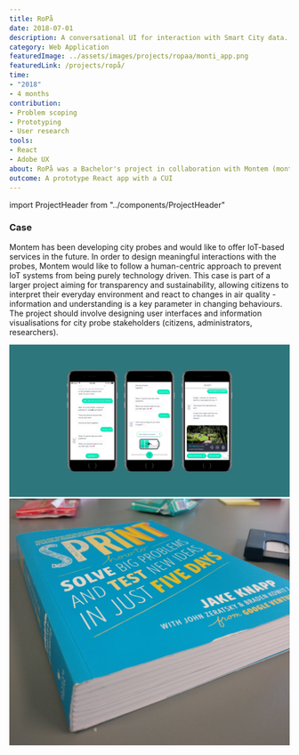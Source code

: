 ```yaml
---
title: RoPå
date: 2018-07-01
description: A conversational UI for interaction with Smart City data.
category: Web Application
featuredImage: ../assets/images/projects/ropaa/monti_app.png
featuredLink: /projects/ropå/
time: 
- "2018"
- 4 months
contribution: 
- Problem scoping
- Prototyping
- User research
tools: 
- React
- Adobe UX
about: RoPå was a Bachelor's project in collaboration with Montem (montem.io). In this project we proposed a solution for increasing awareness of the city environment through interaction with data collected from Montem's Smart City probe network.
outcome: A prototype React app with a CUI
---
```

import ProjectHeader from "../components/ProjectHeader"

<ProjectHeader project={props.pageContext.frontmatter} />

### Case

Montem has been developing city probes and would like to offer IoT-based services in the future. In order to design meaningful interactions with the probes, Montem would like to follow a human-centric approach to prevent IoT systems from being purely technology driven. This case is part of a larger project aiming for transparency and sustainability, allowing citizens to interpret their everyday environment and react to changes in air quality - information and understanding is a key parameter in changing behaviours. The project should involve designing user interfaces and information visualisations for city probe stakeholders (citizens, administrators, researchers).

![](../assets/images/projects/ropaa/monti_app.png)
![](../assets/images/projects/ropaa/sprint.png)
